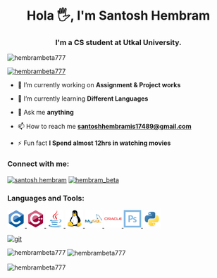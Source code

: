 <h1 align="center">Hola 🖐, I'm Santosh Hembram</h1>
<h3 align="center">I'm a CS student at Utkal University.</h3>

<p align="left"> <img src="https://komarev.com/ghpvc/?username=hembrambeta777&label=Profile%20views&color=0e75b6&style=flat" alt="hembrambeta777" /> </p>

<p align="left"> <a href="https://github.com/ryo-ma/github-profile-trophy"><img src="https://github-profile-trophy.vercel.app/?username=hembrambeta777" alt="hembrambeta777" /></a> </p>

- 🔭 I’m currently working on **Assignment & Project works**

- 🌱 I’m currently learning **Different Languages**

- 💬 Ask me **anything**

- 📫 How to reach me **santoshhembramis17489@gmail.com**

- ⚡ Fun fact **I Spend almost 12hrs in watching movies**

<h3 align="left">Connect with me:</h3>
<p align="left">
<a href="https://fb.com/santosh.hembram.796" target="blank"><img align="center" src="https://cdn.jsdelivr.net/npm/simple-icons@3.0.1/icons/facebook.svg" alt="santosh hembram" height="30" width="40" /></a>
<a href="https://instagram.com/hembram_beta" target="blank"><img align="center" src="https://cdn.jsdelivr.net/npm/simple-icons@3.0.1/icons/instagram.svg" alt="hembram_beta" height="30" width="40" /></a>
</p>

<h3 align="left">Languages and Tools:</h3>
<p align="left"> <a href="https://www.cprogramming.com/" target="_blank"> <img src="https://raw.githubusercontent.com/devicons/devicon/master/icons/c/c-original.svg" alt="c" width="40" height="40"/> </a> <a href="https://www.w3schools.com/cpp/" target="_blank"> <img src="https://raw.githubusercontent.com/devicons/devicon/master/icons/cplusplus/cplusplus-original.svg" alt="cplusplus" width="40" height="40"/> </a> <a href="https://www.java.com" target="_blank"> <img src="https://raw.githubusercontent.com/devicons/devicon/master/icons/java/java-original.svg" alt="java" width="40" height="40"/> </a> <a href="https://www.linux.org/" target="_blank"> <img src="https://raw.githubusercontent.com/devicons/devicon/master/icons/linux/linux-original.svg" alt="linux" width="40" height="40"/> </a> <a href="https://www.mysql.com/" target="_blank"> <img src="https://raw.githubusercontent.com/devicons/devicon/master/icons/mysql/mysql-original-wordmark.svg" alt="mysql" width="40" height="40"/> </a> <a href="https://www.oracle.com/" target="_blank"> <img src="https://raw.githubusercontent.com/devicons/devicon/master/icons/oracle/oracle-original.svg" alt="oracle" width="40" height="40"/> </a> <a href="https://www.photoshop.com/en" target="_blank"> <img src="https://raw.githubusercontent.com/devicons/devicon/master/icons/photoshop/photoshop-line.svg" alt="photoshop" width="40" height="40"/> </a> <a href="https://www.python.org" target="_blank"> <img src="https://raw.githubusercontent.com/devicons/devicon/master/icons/python/python-original.svg" alt="python" width="40" height="40"/> </a> </p>
<p align="left"> <a href="https://git-scm.com/" target="_blank"> <img src="https://www.vectorlogo.zone/logos/git-scm/git-scm-icon.svg" alt="git" width="40" height="40"/> </a> </p>


<p><img align="left" src="https://github-readme-stats.vercel.app/api/top-langs?username=hembrambeta777&show_icons=true&locale=en&layout=compact" alt="hembrambeta777" /></p>

<p>&nbsp;<img align="center" src="https://github-readme-stats.vercel.app/api?username=hembrambeta777&show_icons=true&locale=en" alt="hembrambeta777" /></p>

<p><img align="center" src="https://github-readme-streak-stats.herokuapp.com/?user=hembrambeta777&" alt="hembrambeta777" /></p>
